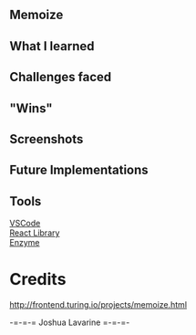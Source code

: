 ## Memoize


## What I learned


## Challenges faced


## "Wins"


## Screenshots


## Future Implementations


## Tools
[VSCode](https://code.visualstudio.com/)  
[React Library](https://reactjs.org/)  
[Enzyme](https://airbnb.io/enzyme/)   

# Credits

http://frontend.turing.io/projects/memoize.html

-=-=-= Joshua Lavarine =-=-=-
